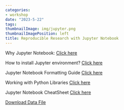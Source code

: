 ```yaml
---
categories:
- workshop
date: "2023-5-22"
tags:
thumbnailImage: img/jupyter.png
thumbnailImagePosition: left
title: Reproducible Research with Jupyter Notebook
---
```





Why Jupyter Notebook: [Click here](/slides/4_Jupyter/4_Jupyternotebook)


How to install Jupyter environment? [Click here](/slides/4_Jupyter/Jupyter_Notebook)


Jupyter Notebook Formatting Guide [Click here](/slides/4_Jupyter/Jupyter_Notebook_Formatting_Guide)


Working with Python Libraries [Click here](/slides/4_Jupyter/Working_with_Python_libraries)



Jupyter Notebook CheatSheet [Click here](https://www.edureka.co/blog/wp-content/uploads/2018/10/Jupyter_Notebook_CheatSheet_Edureka.pdf)



[Download Data File](data/titanic.csv)

